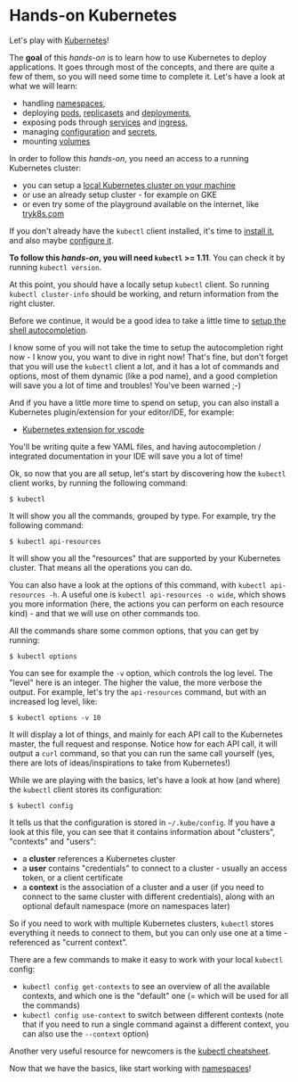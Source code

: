 # Hands-on Kubernetes

Let's play with [Kubernetes](https://kubernetes.io/)!

The **goal** of this *hands-on* is to learn how to use Kubernetes to deploy applications. It goes through most of the concepts, and there are quite a few of them, so you will need some time to complete it. Let's have a look at what we will learn: 

- handling [namespaces](ns/README.md),
- deploying [pods](pod/README.md), [replicasets](rs/README.md) and [deployments](deployment/README.md),
- exposing pods through [services](svc-ep/README.md) and [ingress](ingress/README.md),
- managing [configuration](configmaps/README.md) and [secrets](secret/README.md),
- mounting [volumes](volume/README.md)

In order to follow this *hands-on*, you need an access to a running Kubernetes cluster:
- you can setup a [local Kubernetes cluster on your machine](local-setup/README.md)
- or use an already setup cluster - for example on GKE
- or even try some of the playground available on the internet, like [tryk8s.com](https://tryk8s.com/)

If you don't already have the `kubectl` client installed, it's time to [install it](https://kubernetes.io/docs/tasks/tools/install-kubectl/), and also maybe [configure it](https://kubernetes.io/docs/tasks/tools/install-kubectl/#configure-kubectl).

**To follow this *hands-on*, you will need `kubectl` >= 1.11**. You can check it by running `kubectl version`.

At this point, you should have a locally setup `kubectl` client. So running `kubectl cluster-info` should be working, and return information from the right cluster.

Before we continue, it would be a good idea to take a little time to [setup the shell autocompletion](https://kubernetes.io/docs/tasks/tools/install-kubectl/#enabling-shell-autocompletion).

I know some of you will not take the time to setup the autocompletion right now - I know you, you want to dive in right now! That's fine, but don't forget that you will use the `kubectl` client a lot, and it has a lot of commands and options, most of them dynamic (like a pod name), and a good completion will save you a lot of time and troubles! You've been warned ;-)

And if you have a little more time to spend on setup, you can also install a Kubernetes plugin/extension for your editor/IDE, for example:
- [Kubernetes extension for vscode](https://marketplace.visualstudio.com/items?itemName=ms-kubernetes-tools.vscode-kubernetes-tools)

You'll be writing quite a few YAML files, and having autocompletion / integrated documentation in your IDE will save you a lot of time!

Ok, so now that you are all setup, let's start by discovering how the `kubectl` client works, by running the following command:

```
$ kubectl
```

It will show you all the commands, grouped by type. For example, try the following command:

```
$ kubectl api-resources
```

It will show you all the "resources" that are supported by your Kubernetes cluster. That means all the operations you can do.

You can also have a look at the options of this command, with `kubectl api-resources -h`. A useful one is `kubectl api-resources -o wide`, which shows you more information (here, the actions you can perform on each resource kind) - and that we will use on other commands too.

All the commands share some common options, that you can get by running:

```
$ kubectl options
```

You can see for example the `-v` option, which controls the log level. The "level" here is an integer. The higher the value, the more verbose the output. For example, let's try the `api-resources` command, but with an increased log level, like:

```
$ kubectl options -v 10
```

It will display a lot of things, and mainly for each API call to the Kubernetes master, the full request and response. Notice how for each API call, it will output a `curl` command, so that you can run the same call yourself (yes, there are lots of ideas/inspirations to take from Kubernetes!)

While we are playing with the basics, let's have a look at how (and where) the `kubectl` client stores its configuration:

```
$ kubectl config
```

It tells us that the configuration is stored in `~/.kube/config`. If you have a look at this file, you can see that it contains information about "clusters", "contexts" and "users":
- a **cluster** references a Kubernetes cluster
- a **user** contains "credentials" to connect to a cluster - usually an access token, or a client certificate
- a **context** is the association of a cluster and a user (if you need to connect to the same cluster with different credentials), along with an optional default namespace (more on namespaces later)

So if you need to work with multiple Kubernetes clusters, `kubectl` stores everything it needs to connect to them, but you can only use one at a time - referenced as "current context".

There are a few commands to make it easy to work with your local `kubectl` config:
- `kubectl config get-contexts` to see an overview of all the available contexts, and which one is the "default" one (= which will be used for all the commands)
- `kubectl config use-context` to switch between different contexts (note that if you need to run a single command against a different context, you can also use the `--context` option)

Another very useful resource for newcomers is the [kubectl cheatsheet](https://kubernetes.io/docs/reference/kubectl/cheatsheet/).

Now that we have the basics, like start working with [namespaces](ns/README.md)!
